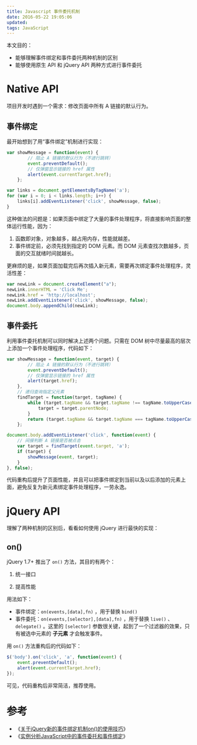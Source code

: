 ```yaml
---
title: Javascript 事件委托机制
date: 2016-05-22 19:05:06
updated:
tags: JavaScript
---
```


本文目的：

- 能够理解事件绑定和事件委托两种机制的区别
- 能够使用原生 API 和 jQuery API 两种方式进行事件委托

# Native API

项目开发时遇到一个需求：修改页面中所有 A 链接的默认行为。

## 事件绑定

最开始想到了用“事件绑定”机制进行实现：

```javascript
var showMessage = function(event) {
        // 阻止 A 链接的默认行为（不进行跳转）
        event.preventDefault();
        // 仅弹窗显示链接的 href 属性
        alert(event.currentTarget.href);
    };

var links = document.getElementsByTagName('a');
for (var i = 0; i < links.length; i++) {
    links[i].addEventListener('click', showMessage, false);
}
```

这种做法的问题是：如果页面中绑定了大量的事件处理程序，将直接影响页面的整体运行性能，因为：

1. 函数即对象，对象越多，越占用内存，性能就越差。
2. 事件绑定前，必须先找到指定的 DOM 元素。而 DOM 元素查找次数越多，页面的交互就绪时间就越长。

更麻烦的是，如果页面加载完后再次插入新元素，需要再次绑定事件处理程序，灵活性差：

```javascript
var newLink = document.createElement("a");
newLink.innerHTML = 'Click Me';
newLink.href = 'http://localhost';
newLink.addEventListener('click', showMessage, false);
document.body.appendChild(newLink);
```

## 事件委托

利用事件委托机制可以同时解决上述两个问题。只需在 DOM 树中尽量最高的层次上添加一个事件处理程序，代码如下：

```javascript
var showMessage = function(event, target) {
        // 阻止 A 链接的默认行为（不进行跳转）
        event.preventDefault();
        // 仅弹窗显示链接的 href 属性
        alert(target.href);
    },
    // 递归查询指定父元素
    findTarget = function(target, tagName) {
        while (target.tagName && target.tagName !== tagName.toUpperCase()) {
            target = target.parentNode;
        }
        return (target.tagName && target.tagName === tagName.toUpperCase()) ? target : null;
    };

document.body.addEventListener('click', function(event) {
    // 间接判断 A 链接是否被点击
    var target = findTarget(event.target, 'a');
    if (target) {
        showMessage(event, target);
    }
}, false);
```

代码重构后提升了页面性能，并且可以把事件绑定到当前以及以后添加的元素上面，避免反复为新元素绑定事件处理程序，一劳永逸。

# jQuery API

理解了两种机制的区别后，看看如何使用 jQuery 进行最快的实现：

## on()

jQuery 1.7+ 推出了 `on()` 方法，其目的有两个：

1. 统一接口

2. 提高性能

用法如下：

* 事件绑定：`on(events,[data],fn)` ，用于替换 `bind()`
* 事件委托：`on(events,[selector],[data],fn)`  ，用于替换 `live()` 、 `delegate()` 。这里的 `[selector]` 参数很关键，起到了一个过滤器的效果，只有被选中元素的 **子元素** 才会触发事件。

用 `on()` 方法重构后的代码如下：

```javascript
$('body').on('click', 'a', function(event) {
    event.preventDefault();
    alert(event.currentTarget.href);
});
```

可见，代码重构后非常简洁，推荐使用。

# 参考

* 《[关于jQuery新的事件绑定机制on()的使用技巧](http://www.jb51.net/article/36064.htm)》
* 《[实例分析JavaScript中的事件委托和事件绑定](http://www.diguage.com/archives/71.html)》
